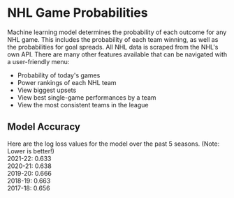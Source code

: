 # NHL Game Probabilities

Machine learning model determines the probability of each outcome for any NHL game. This includes the probability of each team winning, as well as the probabilities for goal spreads. All NHL data is scraped from the NHL's own API. There are many other features available that can be navigated with a user-friendly menu:

- Probability of today's games
- Power rankings of each NHL team
- View biggest upsets
- View best single-game performances by a team
- View the most consistent teams in the league

## Model Accuracy

Here are the log loss values for the model over the past 5 seasons. (Note: Lower is better!)  
2021-22: 0.633  
2020-21: 0.638  
2019-20: 0.666  
2018-19: 0.663  
2017-18: 0.656
